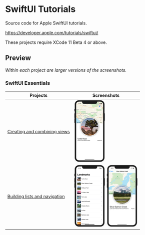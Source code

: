 # SwiftUI Tutorials

Source code for Apple SwiftUI tutorials.

https://developer.apple.com/tutorials/swiftui/

These projects require XCode 11 Beta 4 or above.

## Preview

*Within each project are larger versions of the screenshots.*

### SwiftUI Essentials

Projects | Screenshots
---      | ---
[Creating and combining views](01-SwiftUIEssentials/01-CreatingAndCombiningViews) | ![screen01](01-SwiftUIEssentials/01-CreatingAndCombiningViews/screenshots/small/screen01.png)
[Building lists and navigation](01-SwiftUIEssentials/02-BuildingListsAndNavigation) | ![screen01](01-SwiftUIEssentials/02-BuildingListsAndNavigation/screenshots/small/screen01.png) ![screen01](01-SwiftUIEssentials/02-BuildingListsAndNavigation/screenshots/small/screen02.png)

